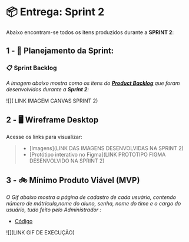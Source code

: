 # 📦 Entrega: __Sprint 2__

Abaixo encontram-se todos os itens produzidos durante a __SPRINT 2__: 

## 1 - 📅 Planejamento da Sprint:



### 📋 Sprint Backlog

*A imagem abaixo mostra como os itens do [__Product Backlog__](https://github.com/laroyprado/Projeto-API-Equipe-First/blob/main/Documentacao/Backlog_(API_1_Semestre_Banco_De_Dados).pdf) que foram desenvolvidos durante a __Sprint 2__:*

![]( LINK IMAGEM CANVAS SPRINT 2)


## 2 - 🖥️ Wireframe Desktop

Acesse os links para visualizar:

> * [Imagens](LINK DAS IMAGENS DESENVOLVIDAS NA SPRINT 2)
> * [Protótipo interativo no Figma](LINK PROTOTIPO FIGMA DESENVOLVIDO NA SPRINT 2)

 
## 3 - 🚲 Mínimo Produto Viável (MVP)

*O Gif abaixo mostra a página de cadastro de cada usuário, contendo número de mátricula,nome do aluno, senha, nome do time e o cargo do usuário, tudo feito pelo Administrador :*

* [Código](https://github.com/laroyprado/Projeto-API-Equipe-First/blob/main/Avaliador%20360%C2%BA%20-%20PBLTeX/main.py)

![](LINK GIF DE EXECUÇÃO)
